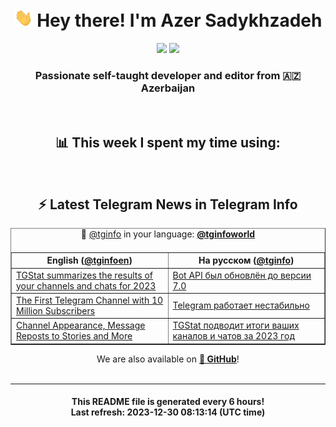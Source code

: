 <div align="center">
	<div>
		<h1>
      <img src="./assets/hi.gif" width="30px"> Hey there! I'm Azer Sadykhzadeh
    </h1>
    <img height="18" src="https://komarev.com/ghpvc/?username=sadykhzadeh&label=Views&color=2081c1&style=flat-square" />
		<a href="https://wakatime.com/Azer"> <img height="18" src="https://wakatime.com/badge/user/f80ae27a-c328-426f-a381-bc84136e2dd6.svg" /> </a>
    <h3>
      Passionate self-taught developer and editor from 🇦🇿 Azerbaijan
    </h3>
  </div>
  <br>

<h2>📊 This week I spent my time using:</h2>

<!--START_SECTION:waka-->
<!--END_SECTION:waka-->

<br>

<h2>⚡️ Latest Telegram News in Telegram Info</h2>
  <table border>
		<tr>
			<th width="50%">English (<a href="https://t.me/tginfoen">@tginfoen</a>)</th>
			<th>На русском (<a href="https://t.me/tginfo">@tginfo</a>)</th>
		</tr>
		<caption>🚩 <a href="https://t.me/tginfo">@tginfo</a> in your language: <a href="https://t.me/tginfoworld"><b>@tginfoworld</b></a><caption/>
  <tr><td><a href="https://t.me/tginfoen/1807">TGStat summarizes the results of your channels and chats for 2023</a></td>
    <td><a href="https://t.me/tginfo/3885">Bot API был обновлён до версии 7.0</a></td></tr><tr><td><a href="https://t.me/tginfoen/1805">The First Telegram Channel with 10 Million Subscribers</a></td>
    <td><a href="https://t.me/tginfo/3884">Telegram работает нестабильно</a></td></tr><tr><td><a href="https://t.me/tginfoen/1804">Channel Appearance, Message Reposts to Stories and More</a></td>
    <td><a href="https://t.me/tginfo/3883">TGStat подводит итоги ваших каналов и чатов за 2023 год</a></td></tr>
</table>
We are also available on <a href="https://github.com/tginfo"><b>🐙 GitHub</b></a>!
</div>

<br>
<hr>
<h4 align="center">This README file is generated <b>every 6 hours</b>!</br>Last refresh: <b>2023-12-30 08:13:14 (UTC time)</b></h4>
